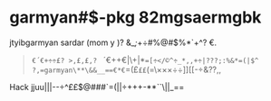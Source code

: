# garmyan#$-pkg 82mgsaermgbk 
jtyibgarmyan sardar (mom y )? &_*;*+÷#%@#$%*`+^? €.
>`€´€+÷÷£? >,£,£,?
` ´€++€\|\\\+|*`=[÷</©^÷_*,,+÷|???;:%&*=(|$^
?,=garmyan\**\&&__==€*€`=(£`££`(=\×××÷÷]][[-÷&??,,

Hack
jjuu\|||\--÷^££$@###`=(||÷+++-**``\\\||_==

